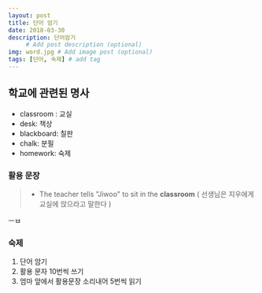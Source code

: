 ```yaml
---
layout: post
title: 단어 암기
date: 2018-03-30
description: 단어암기
     # Add post description (optional)
img: word.jpg # Add image post (optional)
tags: [단어, 숙제] # add tag
---
```


## 학교에 관련된 명사

* classroom : 교실
* desk: 책상
* blackboard: 칠판
* chalk: 분필
* homework: 숙제

### 활용 문장

> * The teacher tells "Jiwoo" to sit in the <b>classroom</b>
    ( 선생님은 지우에게 교실에 앉으라고 말한다 )

ㅡㅂ
### 숙제
1. 단어 암기
2. 활용 문자 10번씩 쓰기
3. 엄마 앞에서 활용문장 소리내어 5번씩 읽기


>